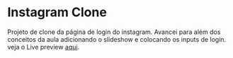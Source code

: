 # Instagram Clone

Projeto de clone da página de login do instagram. Avancei para além dos conceitos da aula adicionando o slideshow e colocando os inputs de login.
veja o Live preview [aqui](https://rosaerick.github.io/Digital-Innovation-One/Projetos/Projeto%20Instagram%20Mock%20Up/).
